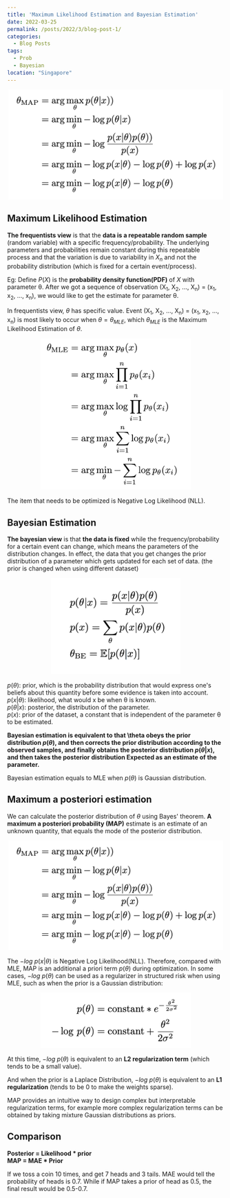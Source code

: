 ```yaml
---
title: 'Maximum Likelihood Estimation and Bayesian Estimation'
date: 2022-03-25
permalink: /posts/2022/3/blog-post-1/
categories:
  - Blog Posts
tags:
  - Prob
  - Bayesian
location: "Singapore"
---
```

<div align = 'center'>
<img src='/images/Bayesian_Formular3.png' width = "500" >
</div>

## Maximum Likelihood Estimation

**The frequentists view** is that the **data is a repeatable random sample** (random variable) with a specific frequency/probability. The underlying parameters and probabilities remain constant during this repeatable process and that the variation is due to variability in $X_{n}$ and not the probability distribution (which is fixed for a certain event/process).

Eg:
Define $P(X)$ is the **probability density function(PDF)** of $X$ with parameter θ. After we got a sequence of observation (X<sub>1</sub>, X<sub>2</sub>, ..., X<sub>n</sub>) = (x<sub>1</sub>, x<sub>2</sub>, ..., x<sub>n</sub>), we would like to get the estimate for parameter θ.

In frequentists view, $\theta$ has specific value. Event (X<sub>1</sub>, X<sub>2</sub>, ..., X<sub>n</sub>) = (x<sub>1</sub>, x<sub>2</sub>, ..., x<sub>n</sub>) is most likely to occur when $\theta = \theta_{MLE}$, which $\theta_{MLE}$ is the Maximum Likelihood Estimation of $\theta$.

<div align = 'center'>
<img src='/images/Bayeisan_Fomular.png' width = "350" >
</div>

The item that needs to be optimized is Negative Log Likelihood (NLL). 

## Bayesian Estimation


**The bayesian view** is that **the data is fixed** while the frequency/probability for a certain event can change, which means the parameters of the distribution changes. In effect, the data that you get changes the prior distribution of a parameter which gets updated for each set of data. (the prior is changed when using different dataset)


<div align = 'center'>
<img src='/images/Bayesian_Formular2.png' width = "300" >
</div>

$p(\theta)$: prior, which is the probability distribution that would express one's beliefs about this quantity before some evidence is taken into account.   
$p(x|\theta)$: likelihood, what would x be when θ is known.  
$p(\theta|x)$: posterior, the distribution of the parameter.  
$p(x)$: prior of the dataset, a constant that is independent of the parameter θ to be estimated.  

**Bayesian estimation is equivalent to that \theta obeys the prior distribution $p(\theta)$, and then corrects the prior distribution according to the observed samples, and finally obtains the posterior distribution $p(\theta|x)$, and then takes the posterior distribution Expected as an estimate of the parameter.**

Bayesian estimation equals to MLE when $p(\theta)$ is Gaussian distribution.


## Maximum a posteriori estimation  

We can calculate the posterior distribution of $\theta$ using Bayes' theorem.
**A maximum a posteriori probability (MAP)** estimate is an estimate of an unknown quantity, that equals the mode of the posterior distribution. 

<div align = 'center'>
<img src='/images/Bayesian_Formular3.png' width = "500" >
</div>

The $-log\ p(x|\theta)$ is Negative Log Likelihood(NLL). Therefore, compared with MLE, MAP is an additional a priori term $p(\theta)$ during optimization. In some cases, $-log\ p(\theta)$ can be used as a regularizer in structured risk when using MLE, such as when the prior is a Gaussian distribution:

<div align = 'center'>
<img src='/images/Bayesian_Formular4.png' width = "350" >
</div>

At this time, $-log\ p(\theta)$ is equivalent to an **L2 regularization term** (which tends to be a small value).

And when the prior is a Laplace Distribution, $-log\ p(\theta)$ is equivalent to an **L1 regularization** (tends to be 0 to make the weights sparse).

MAP provides an intuitive way to design complex but interpretable regularization terms, for example more complex regularization terms can be obtained by taking mixture Gaussian distributions as priors.

## Comparison

**Posterior = Likelihood * prior  
MAP = MAE * Prior**

If we toss a coin 10 times, and get 7 heads and 3 tails. MAE would tell the probability of heads is 0.7. While if MAP takes a prior of head as 0.5, the final result would be 0.5-0.7.